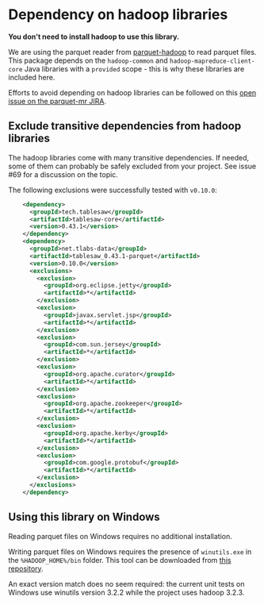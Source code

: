Dependency on hadoop libraries
=======

**You don't need to install hadoop to use this library.**

We are using the parquet reader from [parquet-hadoop](https://github.com/apache/parquet-mr/tree/master/parquet-hadoop) to read
parquet files. This package depends on the `hadoop-common` and `hadoop-mapreduce-client-core` Java libraries with a `provided` scope - this is why these libraries are included here.

Efforts to avoid depending on hadoop libraries can be followed on this [open issue on the parquet-mr JIRA](https://issues.apache.org/jira/browse/PARQUET-1126).

## Exclude transitive dependencies from hadoop libraries

The hadoop libraries come with many transitive dependencies. If needed, some of them can probably be safely excluded from your project. See issue #69 for a discussion on the topic.

The following exclusions were successfully tested with `v0.10.0`:

```xml
    <dependency>
      <groupId>tech.tablesaw</groupId>
      <artifactId>tablesaw-core</artifactId>
      <version>0.43.1</version>
    </dependency>
    <dependency>
      <groupId>net.tlabs-data</groupId>
      <artifactId>tablesaw_0.43.1-parquet</artifactId>
      <version>0.10.0</version>
      <exclusions>
        <exclusion>
          <groupId>org.eclipse.jetty</groupId>
          <artifactId>*</artifactId>
        </exclusion>
        <exclusion>
          <groupId>javax.servlet.jsp</groupId>
          <artifactId>*</artifactId>
        </exclusion>
        <exclusion>
          <groupId>com.sun.jersey</groupId>
          <artifactId>*</artifactId>
        </exclusion>
        <exclusion>
          <groupId>org.apache.curator</groupId>
          <artifactId>*</artifactId>
        </exclusion>
        <exclusion>
          <groupId>org.apache.zookeeper</groupId>
          <artifactId>*</artifactId>
        </exclusion>
        <exclusion>
          <groupId>org.apache.kerby</groupId>
          <artifactId>*</artifactId>
        </exclusion>
        <exclusion>
          <groupId>com.google.protobuf</groupId>
          <artifactId>*</artifactId>
        </exclusion>
      </exclusions>
    </dependency>
```

## Using this library on Windows

Reading parquet files on Windows requires no additional installation.

Writing parquet files on Windows requires the presence of `winutils.exe` in the `%HADOOP_HOME%/bin` folder. This tool can be downloaded from [this repository](https://github.com/cdarlint/winutils).

An exact version match does no seem required: the current unit tests on Windows use winutils version 3.2.2 while the project uses hadoop 3.2.3.
